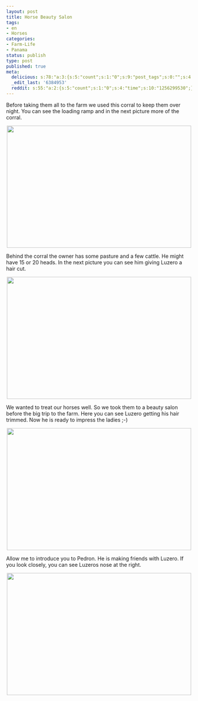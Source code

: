 ```yaml
---
layout: post
title: Horse Beauty Salon
tags:
- en
- Horses
categories:
- Farm-Life
- Panama
status: publish
type: post
published: true
meta:
  delicious: s:78:"a:3:{s:5:"count";s:1:"0";s:9:"post_tags";s:0:"";s:4:"time";s:10:"1256299527";}";
  _edit_last: '6384953'
  reddit: s:55:"a:2:{s:5:"count";s:1:"0";s:4:"time";s:10:"1256299530";}";
---
```

Before taking them all to the farm we used this corral to keep them over night. You can see the loading ramp and in the next picture more of the corral.

<a href="http://www.flickr.com/photos/34665899@N00/3905979334" title="View '' on Flickr.com"><div style="text-align:center;"><img src="http://farm3.static.flickr.com/2504/3905979334_d6013911b3.jpg" alt="" border="0" width="500" height="332" /></div></a>

Behind the corral the owner has some pasture and a few cattle. He might have 15 or 20 heads. In the next picture you can see him giving Luzero a hair cut.

<a href="http://www.flickr.com/photos/34665899@N00/3905196175" title="View '' on Flickr.com"><div style="text-align:center;"><img src="http://farm3.static.flickr.com/2432/3905196175_11f59474b1.jpg" alt="" border="0" width="500" height="332" /></div></a>

We wanted to treat our horses well. So we took them to a beauty salon before the big trip to the farm. Here you can see Luzero getting his hair trimmed. Now he is ready to impress the ladies ;-)

<a href="http://www.flickr.com/photos/34665899@N00/3905193511" title="View '' on Flickr.com"><div style="text-align:center;"><img src="http://farm4.static.flickr.com/3457/3905193511_0d0b1948c5.jpg" alt="" border="0" width="500" height="332" /></div></a>

Allow me to introduce you to Pedron. He is making friends with Luzero. If you look closely, you can see Luzeros nose at the right.

<a href="http://www.flickr.com/photos/34665899@N00/3905971382" title="View '' on Flickr.com"><div style="text-align:center;"><img src="http://farm4.static.flickr.com/3505/3905971382_58af48b95f.jpg" alt="" border="0" width="500" height="332" /></div></a>
